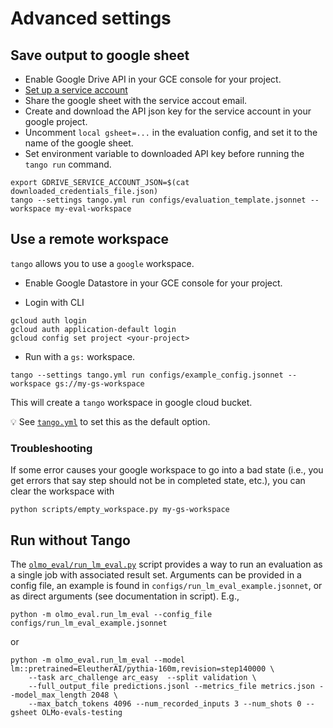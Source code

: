 
# Advanced settings


## Save output to google sheet

* Enable Google Drive API in your GCE console for your project.
* [Set up a service account](https://pygsheets.readthedocs.io/en/stable/authorization.html)
* Share the google sheet with the service accout email.
* Create and download the API json key for the service account in your google project.
* Uncomment `local gsheet=...` in the evaluation config, and set it to the name of the google sheet.
* Set environment variable to downloaded API key before running the `tango run` command.

```commandline
export GDRIVE_SERVICE_ACCOUNT_JSON=$(cat downloaded_credentials_file.json)
tango --settings tango.yml run configs/evaluation_template.jsonnet --workspace my-eval-workspace
```

## Use a remote workspace

`tango` allows you to use a `google` workspace.

* Enable Google Datastore in your GCE console for your project.

* Login with CLI

```commandline
gcloud auth login
gcloud auth application-default login
gcloud config set project <your-project>
```

* Run with a `gs:` workspace.

```commandline
tango --settings tango.yml run configs/example_config.jsonnet --workspace gs://my-gs-workspace
```

This will create a `tango` workspace in google cloud bucket.

💡 See [`tango.yml`](tango.yml) to set this as the default option.

### Troubleshooting

If some error causes your google workspace to go into a bad state (i.e., you get errors that say step should not be in completed state, etc.), you can clear the workspace with

```commandline
python scripts/empty_workspace.py my-gs-workspace
```


## Run without Tango

The [`olmo_eval/run_lm_eval.py`](olmo_eval/run_lm_eval.py) script provides a way to run an evaluation as a single
job with associated result set. Arguments can be provided in a config file, an example is found 
in `configs/run_lm_eval_example.jsonnet`, or as direct arguments (see documentation in script). E.g.,

```commandline
python -m olmo_eval.run_lm_eval --config_file configs/run_lm_eval_example.jsonnet
```
or
```commandline
python -m olmo_eval.run_lm_eval --model lm::pretrained=EleutherAI/pythia-160m,revision=step140000 \
    --task arc_challenge arc_easy  --split validation \
    --full_output_file predictions.jsonl --metrics_file metrics.json --model_max_length 2048 \
    --max_batch_tokens 4096 --num_recorded_inputs 3 --num_shots 0 --gsheet OLMo-evals-testing
```

